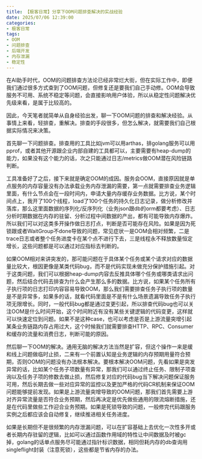 ```yaml
---
title: 【极客日常】分享下OOM问题排查解决的实战经验
date: 2025/07/06 12:39:00
categories:
- 极客日常
tags:
- OOM
- 问题排查
- 后端开发
- 内存泄漏
- 稳定性
---
```


在AI助手时代，OOM的问题排查方法论已经非常烂大街，但在实际工作中，即便我们通过很多方式查到了OOM问题，但修复还是要我们自己手动修。OOM会导致服务不可用、系统不稳定等问题，会直接影响用户体验，所以从稳定性问题解决优先级来看，是属于比较高的。

因此，今天笔者就简单从自身经验出发，聊一下OOM问题的排查和解决经验。从事情上来看，轻排查，重解决。排查的手段很多，但怎么解决，就需要我们自己根据实际情况来决策。

<!-- more -->

首先聊一下问题排查。排查用的工具比如jvm可以用arthas，排golang服务可以用pprof，或者其他开源跟企业内部自建的工具都可以，主要需要有heap-dump的能力，如果没有这个能力的话，次之只能通过日志/metrics做OOM潜在风险链路判断。

工具准备好了之后，接下来就是确定OOM的成因。服务会OOM，直接原因就是单点服务的内存容量没有办法承载业务内存泄漏的需要，第一点就需要排查业务逻辑里面，有什么节点会在一段时间内，申请大量内存缓存业务数据。比方说，某个时间点上，我开了100个线程，load了100个任务的持久化日志记录，做分析修改并落库，那么这里面数据的序列化/反序列化（业务json跟db的orm都要考虑）、日志分析时期数据在内存的驻留、分析过程中间数据的产出，都有可能导致内存爆炸。所以我们可以对这类多开操作做日志打点，判断是否可能存在风险。如果是因为死锁跟或者WaitGroup不done导致的问题，常见症状一是OOM会相对频繁，二是trace日志或者整个任务进度卡在某个点不进行下去，三是线程永不释放数量恒定增长，这些问题都是可以通过对应指标去判断的。

如果OOM相对来讲突发的，那可能问题在于具体某个任务或某个请求对应的数据量比较大，根因更像是某类代码bug，而不是代码实现未做充分保护措施引起。对于这类问题，我们可以根据heap-dump内容去反推具体哪个任务或哪类请求出问题，然后结合代码去排查为什么会产生那么多的数据。比方说，如果某个任务所有子执行项的日志打印内容容易导致OOM，那么我们需要排查任务子执行项的数量是不是异常多，如果多的话，就看代码里面是不是有什么场景遗漏导致任务子执行项无限增长。同时，一般代码bug都是通过变更引起，所以排查代码bug也可以关注OOM是什么时间开始，这个时间附近有没有某些关键逻辑的代码变更，这样就可以快速定位到问题。如果不是这种case，也可以考虑是否是上游流量突增引起某条业务链路内存占用过大，这个时候我们就需要排查HTTP、RPC、Consumer和缓存的流量和消费日志，判断可能的原因。

然后聊一下OOM的解决。通用无脑的解决方法当然是扩容，但这个操作一来是缓和线上问题做临时止损，二来有一个前置认知是业务逻辑的内存预期用量符合预期，否则OOM的问题没有办法根本解决。要根本解决OOM问题，先看如果是突发异常的话，比如某个任务子项数量有异常，那我们可以通过终止任务、限制子项查询以及任务子项的修数去做止损，然后修复对应的代码bug当下解决问题保证服务可用，然后长期去做一些对应异常的监控以及更加严格的代码CR机制来保证OOM问题能够提前发现。如果是上游流量突增导致的OOM问题，那我们首先需要上游对齐异常流量是否符合业务预期，然后再决定是优先做些通用的限流熔断措施，还是在代码里做些工作迎合业务预期。如果是死锁导致的问题，一般修完代码跟服务实例之后都应该会自动修复，继续推进相关任务进度。

如果是长期但不是很频繁的内存泄漏问题，可以在扩容基础上去优化一次性多开或者长期内存驻留的逻辑，比如可以通过函数作用域的特性让中间数据及时被gc掉，golang的话单点服务尽可能通过指针标识数据，相同但耗内存的db查询用singleflight封装（注意死锁），这些都是节省内存的办法。

